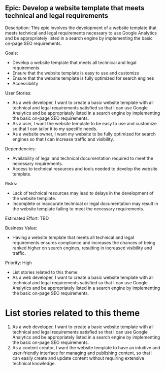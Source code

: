 ## Epic: Develop a website template that meets technical and legal requirements

Description: This epic involves the development of a website template that meets technical and legal requirements necessary to use Google Analytics and be appropriately listed in a search engine by implementing the basic on-page SEO requirements.

Goals:
- Develop a website template that meets all technical and legal requirements
- Ensure that the website template is easy to use and customize
- Ensure that the website template is fully optimized for search engines
- Accessibility

User Stories:
- As a web developer, I want to create a basic website template with all technical and legal requirements satisfied so that I can use Google Analytics and be appropriately listed in a search engine by implementing the basic on-page SEO requirements.
- As a user, I want the website template to be easy to use and customize so that I can tailor it to my specific needs.
- As a website owner, I want my website to be fully optimized for search engines so that I can increase traffic and visibility.

Dependencies:
- Availability of legal and technical documentation required to meet the necessary requirements.
- Access to technical resources and tools needed to develop the website template.

Risks:
- Lack of technical resources may lead to delays in the development of the website template.
- Incomplete or inaccurate technical or legal documentation may result in the website template failing to meet the necessary requirements.

Estimated Effort: TBD

Business Value:
- Having a website template that meets all technical and legal requirements ensures compliance and increases the chances of being ranked higher on search engines, resulting in increased visibility and traffic.

Priority: High
- List stories related to this theme
- As a web developer, I want to create a basic website template with all technical and legal requirements satisfied so that I can use Google Analytics and be appropriately listed in a search engine by implementing the basic on-page SEO requirements.

# List stories related to this theme
1. As a web developer, I want to create a basic website template with all technical and legal requirements satisfied so that I can use Google Analytics and be appropriately listed in a search engine by implementing the basic on-page SEO requirements.
2. As a content creator, I want the website template to have an intuitive and user-friendly interface for managing and publishing content, so that I can easily create and update content without requiring extensive technical knowledge.


